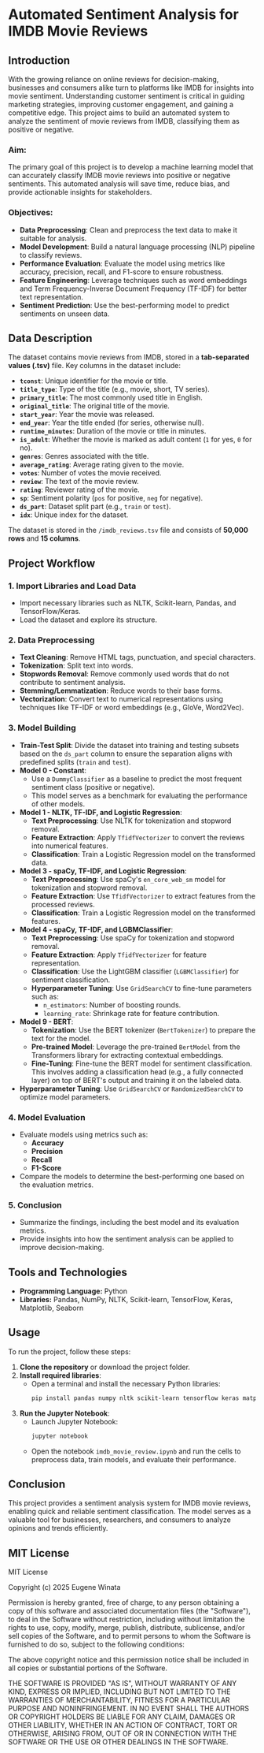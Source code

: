 # Automated Sentiment Analysis for IMDB Movie Reviews

## Introduction

With the growing reliance on online reviews for decision-making, businesses and consumers alike turn to platforms like IMDB for insights into movie sentiment. Understanding customer sentiment is critical in guiding marketing strategies, improving customer engagement, and gaining a competitive edge. This project aims to build an automated system to analyze the sentiment of movie reviews from IMDB, classifying them as positive or negative.

### Aim:
The primary goal of this project is to develop a machine learning model that can accurately classify IMDB movie reviews into positive or negative sentiments. This automated analysis will save time, reduce bias, and provide actionable insights for stakeholders.

### Objectives:
- **Data Preprocessing**: Clean and preprocess the text data to make it suitable for analysis.
- **Model Development**: Build a natural language processing (NLP) pipeline to classify reviews.
- **Performance Evaluation**: Evaluate the model using metrics like accuracy, precision, recall, and F1-score to ensure robustness.
- **Feature Engineering**: Leverage techniques such as word embeddings and Term Frequency-Inverse Document Frequency (TF-IDF) for better text representation.
- **Sentiment Prediction**: Use the best-performing model to predict sentiments on unseen data.

## Data Description

The dataset contains movie reviews from IMDB, stored in a **tab-separated values (.tsv)** file. Key columns in the dataset include:

- **`tconst`**: Unique identifier for the movie or title.
- **`title_type`**: Type of the title (e.g., movie, short, TV series).
- **`primary_title`**: The most commonly used title in English.
- **`original_title`**: The original title of the movie.
- **`start_year`**: Year the movie was released.
- **`end_year`**: Year the title ended (for series, otherwise null).
- **`runtime_minutes`**: Duration of the movie or title in minutes.
- **`is_adult`**: Whether the movie is marked as adult content (`1` for yes, `0` for no).
- **`genres`**: Genres associated with the title.
- **`average_rating`**: Average rating given to the movie.
- **`votes`**: Number of votes the movie received.
- **`review`**: The text of the movie review.
- **`rating`**: Reviewer rating of the movie.
- **`sp`**: Sentiment polarity (`pos` for positive, `neg` for negative).
- **`ds_part`**: Dataset split part (e.g., `train` or `test`).
- **`idx`**: Unique index for the dataset.

The dataset is stored in the `/imdb_reviews.tsv` file and consists of **50,000 rows** and **15 columns**.

## Project Workflow

### 1. Import Libraries and Load Data
- Import necessary libraries such as NLTK, Scikit-learn, Pandas, and TensorFlow/Keras.
- Load the dataset and explore its structure.

### 2. Data Preprocessing
- **Text Cleaning**: Remove HTML tags, punctuation, and special characters.
- **Tokenization**: Split text into words.
- **Stopwords Removal**: Remove commonly used words that do not contribute to sentiment analysis.
- **Stemming/Lemmatization**: Reduce words to their base forms.
- **Vectorization**: Convert text to numerical representations using techniques like TF-IDF or word embeddings (e.g., GloVe, Word2Vec).

### 3. Model Building
- **Train-Test Split**: Divide the dataset into training and testing subsets based on the `ds_part` column to ensure the separation aligns with predefined splits (`train` and `test`).
- **Model 0 - Constant**: 
    - Use a `DummyClassifier` as a baseline to predict the most frequent sentiment class (positive or negative).
    - This model serves as a benchmark for evaluating the performance of other models.
- **Model 1 - NLTK, TF-IDF, and Logistic Regression**:
    - **Text Preprocessing**: Use NLTK for tokenization and stopword removal.
    - **Feature Extraction**: Apply `TfidfVectorizer` to convert the reviews into numerical features.
    - **Classification**: Train a Logistic Regression model on the transformed data.
- **Model 3 - spaCy, TF-IDF, and Logistic Regression**:
    - **Text Preprocessing**: Use spaCy's `en_core_web_sm` model for tokenization and stopword removal.
    - **Feature Extraction**: Use `TfidfVectorizer` to extract features from the processed reviews.
    - **Classification**: Train a Logistic Regression model on the transformed features.
- **Model 4 - spaCy, TF-IDF, and LGBMClassifier**:
    - **Text Preprocessing**: Use spaCy for tokenization and stopword removal.
    - **Feature Extraction**: Apply `TfidfVectorizer` for feature representation.
    - **Classification**: Use the LightGBM classifier (`LGBMClassifier`) for sentiment classification.
    - **Hyperparameter Tuning**: Use `GridSearchCV` to fine-tune parameters such as:
        - `n_estimators`: Number of boosting rounds.
        - `learning_rate`: Shrinkage rate for feature contribution.
- **Model 9 - BERT**:
    - **Tokenization**: Use the BERT tokenizer (`BertTokenizer`) to prepare the text for the model.
    - **Pre-trained Model**: Leverage the pre-trained `BertModel` from the Transformers library for extracting contextual embeddings.
    - **Fine-Tuning**: Fine-tune the BERT model for sentiment classification. This involves adding a classification head (e.g., a fully connected layer) on top of BERT's output and training it on the labeled data.
- **Hyperparameter Tuning**: Use `GridSearchCV` or `RandomizedSearchCV` to optimize model parameters.

### 4. Model Evaluation
- Evaluate models using metrics such as:
  - **Accuracy**
  - **Precision**
  - **Recall**
  - **F1-Score**
- Compare the models to determine the best-performing one based on the evaluation metrics.

### 5. Conclusion
- Summarize the findings, including the best model and its evaluation metrics.
- Provide insights into how the sentiment analysis can be applied to improve decision-making.

## Tools and Technologies

- **Programming Language:** Python  
- **Libraries:** Pandas, NumPy, NLTK, Scikit-learn, TensorFlow, Keras, Matplotlib, Seaborn

## Usage

To run the project, follow these steps:

1. **Clone the repository** or download the project folder.
2. **Install required libraries**:
   - Open a terminal and install the necessary Python libraries:
     ```bash
     pip install pandas numpy nltk scikit-learn tensorflow keras matplotlib seaborn
     ```
3. **Run the Jupyter Notebook**:
   - Launch Jupyter Notebook:
     ```bash
     jupyter notebook
     ```
   - Open the notebook `imdb_movie_review.ipynb` and run the cells to preprocess data, train models, and evaluate their performance.

## Conclusion

This project provides a sentiment analysis system for IMDB movie reviews, enabling quick and reliable sentiment classification. The model serves as a valuable tool for businesses, researchers, and consumers to analyze opinions and trends efficiently.


## MIT License

MIT License

Copyright (c) 2025 Eugene Winata

Permission is hereby granted, free of charge, to any person obtaining a copy
of this software and associated documentation files (the "Software"), to deal
in the Software without restriction, including without limitation the rights to use, copy, modify, merge, publish, distribute, sublicense, and/or sell copies of the Software, and to permit persons to whom the Software is furnished to do so, subject to the following conditions:

The above copyright notice and this permission notice shall be included in all copies or substantial portions of the Software.

THE SOFTWARE IS PROVIDED "AS IS", WITHOUT WARRANTY OF ANY KIND, EXPRESS OR
IMPLIED, INCLUDING BUT NOT LIMITED TO THE WARRANTIES OF MERCHANTABILITY,
FITNESS FOR A PARTICULAR PURPOSE AND NONINFRINGEMENT. IN NO EVENT SHALL THE
AUTHORS OR COPYRIGHT HOLDERS BE LIABLE FOR ANY CLAIM, DAMAGES OR OTHER
LIABILITY, WHETHER IN AN ACTION OF CONTRACT, TORT OR OTHERWISE, ARISING FROM,
OUT OF OR IN CONNECTION WITH THE SOFTWARE OR THE USE OR OTHER DEALINGS IN THE
SOFTWARE.